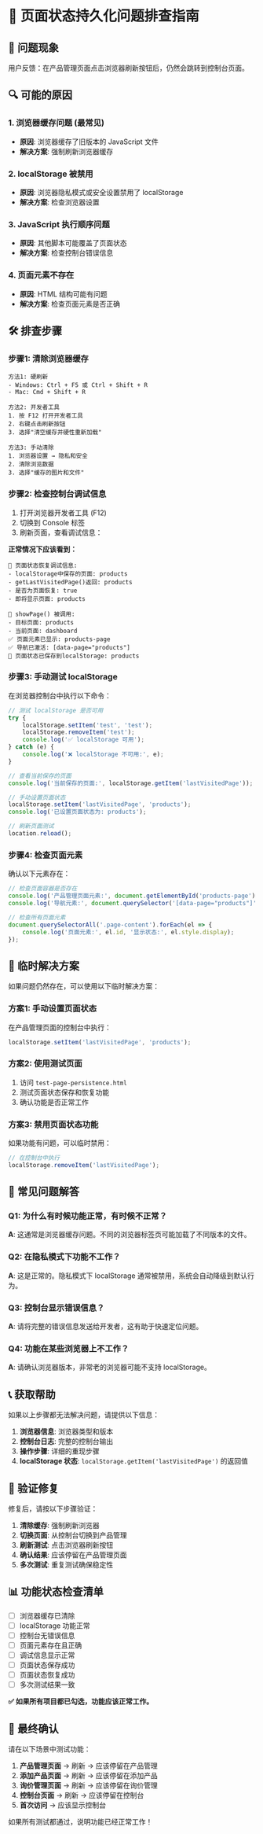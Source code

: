 # 🔧 页面状态持久化问题排查指南

## 🚨 问题现象
用户反馈：在产品管理页面点击浏览器刷新按钮后，仍然会跳转到控制台页面。

## 🔍 可能的原因

### 1. 浏览器缓存问题 (最常见)
- **原因**: 浏览器缓存了旧版本的 JavaScript 文件
- **解决方案**: 强制刷新浏览器缓存

### 2. localStorage 被禁用
- **原因**: 浏览器隐私模式或安全设置禁用了 localStorage
- **解决方案**: 检查浏览器设置

### 3. JavaScript 执行顺序问题
- **原因**: 其他脚本可能覆盖了页面状态
- **解决方案**: 检查控制台错误信息

### 4. 页面元素不存在
- **原因**: HTML 结构可能有问题
- **解决方案**: 检查页面元素是否正确

## 🛠️ 排查步骤

### 步骤1: 清除浏览器缓存
```
方法1: 硬刷新
- Windows: Ctrl + F5 或 Ctrl + Shift + R
- Mac: Cmd + Shift + R

方法2: 开发者工具
1. 按 F12 打开开发者工具
2. 右键点击刷新按钮
3. 选择"清空缓存并硬性重新加载"

方法3: 手动清除
1. 浏览器设置 → 隐私和安全
2. 清除浏览数据
3. 选择"缓存的图片和文件"
```

### 步骤2: 检查控制台调试信息
1. 打开浏览器开发者工具 (F12)
2. 切换到 Console 标签
3. 刷新页面，查看调试信息：

**正常情况下应该看到：**
```
🔄 页面状态恢复调试信息:
- localStorage中保存的页面: products
- getLastVisitedPage()返回: products
- 是否为页面恢复: true
- 即将显示页面: products

📄 showPage() 被调用:
- 目标页面: products
- 当前页面: dashboard
✅ 页面元素已显示: products-page
✅ 导航已激活: [data-page="products"]
💾 页面状态已保存到localStorage: products
```

### 步骤3: 手动测试 localStorage
在浏览器控制台中执行以下命令：

```javascript
// 测试 localStorage 是否可用
try {
    localStorage.setItem('test', 'test');
    localStorage.removeItem('test');
    console.log('✅ localStorage 可用');
} catch (e) {
    console.log('❌ localStorage 不可用:', e);
}

// 查看当前保存的页面
console.log('当前保存的页面:', localStorage.getItem('lastVisitedPage'));

// 手动设置页面状态
localStorage.setItem('lastVisitedPage', 'products');
console.log('已设置页面状态为: products');

// 刷新页面测试
location.reload();
```

### 步骤4: 检查页面元素
确认以下元素存在：

```javascript
// 检查页面容器是否存在
console.log('产品管理页面元素:', document.getElementById('products-page'));
console.log('导航元素:', document.querySelector('[data-page="products"]'));

// 检查所有页面元素
document.querySelectorAll('.page-content').forEach(el => {
    console.log('页面元素:', el.id, '显示状态:', el.style.display);
});
```

## 🔧 临时解决方案

如果问题仍然存在，可以使用以下临时解决方案：

### 方案1: 手动设置页面状态
在产品管理页面的控制台中执行：
```javascript
localStorage.setItem('lastVisitedPage', 'products');
```

### 方案2: 使用测试页面
1. 访问 `test-page-persistence.html`
2. 测试页面状态保存和恢复功能
3. 确认功能是否正常工作

### 方案3: 禁用页面状态功能
如果功能有问题，可以临时禁用：
```javascript
// 在控制台中执行
localStorage.removeItem('lastVisitedPage');
```

## 🐛 常见问题解答

### Q1: 为什么有时候功能正常，有时候不正常？
**A**: 这通常是浏览器缓存问题。不同的浏览器标签页可能加载了不同版本的文件。

### Q2: 在隐私模式下功能不工作？
**A**: 这是正常的。隐私模式下 localStorage 通常被禁用，系统会自动降级到默认行为。

### Q3: 控制台显示错误信息？
**A**: 请将完整的错误信息发送给开发者，这有助于快速定位问题。

### Q4: 功能在某些浏览器上不工作？
**A**: 请确认浏览器版本，非常老的浏览器可能不支持 localStorage。

## 📞 获取帮助

如果以上步骤都无法解决问题，请提供以下信息：

1. **浏览器信息**: 浏览器类型和版本
2. **控制台日志**: 完整的控制台输出
3. **操作步骤**: 详细的重现步骤
4. **localStorage 状态**: `localStorage.getItem('lastVisitedPage')` 的返回值

## 🔄 验证修复

修复后，请按以下步骤验证：

1. **清除缓存**: 强制刷新浏览器
2. **切换页面**: 从控制台切换到产品管理
3. **刷新测试**: 点击浏览器刷新按钮
4. **确认结果**: 应该停留在产品管理页面
5. **多次测试**: 重复测试确保稳定性

## 📊 功能状态检查清单

- [ ] 浏览器缓存已清除
- [ ] localStorage 功能正常
- [ ] 控制台无错误信息
- [ ] 页面元素存在且正确
- [ ] 调试信息显示正常
- [ ] 页面状态保存成功
- [ ] 页面状态恢复成功
- [ ] 多次测试结果一致

**✅ 如果所有项目都已勾选，功能应该正常工作。**

## 🎯 最终确认

请在以下场景中测试功能：

1. **产品管理页面** → 刷新 → 应该停留在产品管理
2. **添加产品页面** → 刷新 → 应该停留在添加产品
3. **询价管理页面** → 刷新 → 应该停留在询价管理
4. **控制台页面** → 刷新 → 应该停留在控制台
5. **首次访问** → 应该显示控制台

如果所有测试都通过，说明功能已经正常工作！
